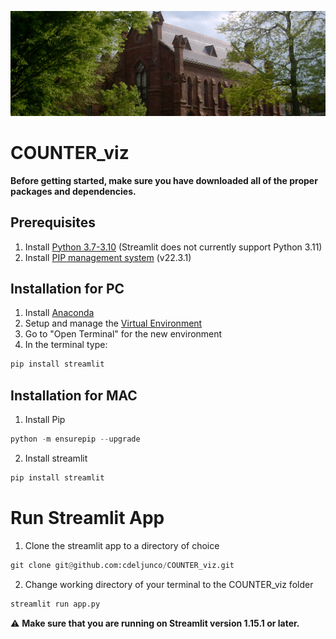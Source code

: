 ![92 Theater, Wesleyan](readme.jpg)

# COUNTER_viz

**Before getting started, make sure you have downloaded all of the proper packages and dependencies.**

## Prerequisites

1. Install [Python 3.7-3.10](https://www.python.org/downloads/) (Streamlit does not currently support Python 3.11)
2. Install [PIP management system](https://pip.pypa.io/en/stable/installation/) (v22.3.1)

## Installation for PC

1. Install [Anaconda](https://docs.anaconda.com/anaconda/install/windows/)
2. Setup and manage the [Virtual Environment](https://docs.anaconda.com/anaconda/navigator/getting-started/#managing-environments)
3. Go to "Open Terminal" for the new environment
4. In the terminal type:

```python
pip install streamlit
```

## Installation for MAC

1. Install Pip

```python
python -m ensurepip --upgrade
```

2. Install streamlit

```python
pip install streamlit
```

# Run Streamlit App 

1. Clone the streamlit app to a directory of choice

```python
git clone git@github.com:cdeljunco/COUNTER_viz.git
```

2. Change working directory of your terminal to the COUNTER_viz folder

```python
streamlit run app.py
```

:warning: **Make sure that you are running on Streamlit version 1.15.1 or later.**


